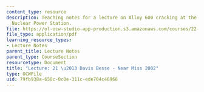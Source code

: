 ```yaml
---
content_type: resource
description: Teaching notes for a lecture on Alloy 600 cracking at the Davis Besse
  Nuclear Power Station.
file: https://ol-ocw-studio-app-production.s3.amazonaws.com/courses/22-091-nuclear-reactor-safety-spring-2008/79fb938a658c0c0e311cede704c46966_MIT22_091S08_lec21note.pdf
file_type: application/pdf
learning_resource_types:
- Lecture Notes
parent_title: Lecture Notes
parent_type: CourseSection
resourcetype: Document
title: "Lecture: 21 \u2013 Davis Besse - Near Miss 2002"
type: OCWFile
uid: 79fb938a-658c-0c0e-311c-ede704c46966
---
```

